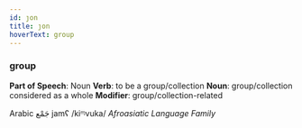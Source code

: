 ```yaml
---
id: ȷon
title: ȷon
hoverText: group
---
```


### group

**Part of Speech**: Noun
**Verb**: to be a group/collection
**Noun**: group/collection considered as a whole
**Modifier**: group/collection-related

Arabic جَمْع jamʕ /kiᶬvuka/
*Afroasiatic Language Family*